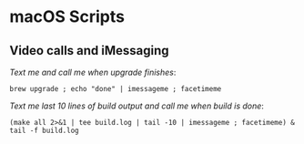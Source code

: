 # macOS Scripts

## Video calls and iMessaging

_Text me and call me when upgrade finishes_:
```
brew upgrade ; echo "done" | imessageme ; facetimeme
```

_Text me last 10 lines of build output and call me when build is done_:
```
(make all 2>&1 | tee build.log | tail -10 | imessageme ; facetimeme) & tail -f build.log
```

